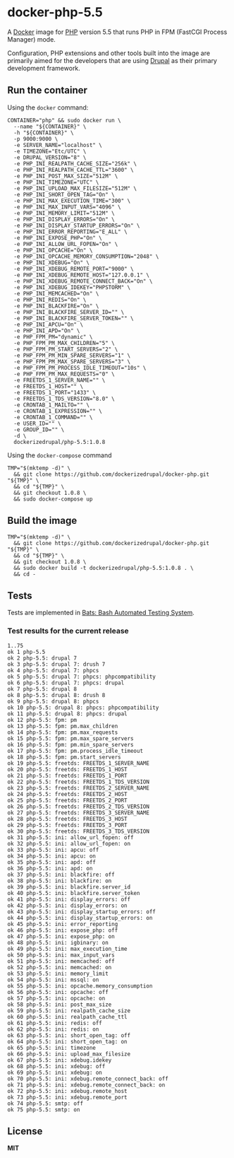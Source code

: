 # docker-php-5.5

A [Docker](https://docker.com/) image for [PHP](http://php.net/) version 5.5 that runs PHP in FPM (FastCGI Process Manager) mode.

Configuration, PHP extensions and other tools built into the image are primarily aimed for the developers that are using [Drupal](https://www.drupal.org/) as their primary development framework.

## Run the container

Using the `docker` command:

    CONTAINER="php" && sudo docker run \
      --name "${CONTAINER}" \
      -h "${CONTAINER}" \
      -p 9000:9000 \
      -e SERVER_NAME="localhost" \
      -e TIMEZONE="Etc/UTC" \
      -e DRUPAL_VERSION="8" \
      -e PHP_INI_REALPATH_CACHE_SIZE="256k" \
      -e PHP_INI_REALPATH_CACHE_TTL="3600" \
      -e PHP_INI_POST_MAX_SIZE="512M" \
      -e PHP_INI_TIMEZONE="UTC" \
      -e PHP_INI_UPLOAD_MAX_FILESIZE="512M" \
      -e PHP_INI_SHORT_OPEN_TAG="On" \
      -e PHP_INI_MAX_EXECUTION_TIME="300" \
      -e PHP_INI_MAX_INPUT_VARS="4096" \
      -e PHP_INI_MEMORY_LIMIT="512M" \
      -e PHP_INI_DISPLAY_ERRORS="On" \
      -e PHP_INI_DISPLAY_STARTUP_ERRORS="On" \
      -e PHP_INI_ERROR_REPORTING="E_ALL" \
      -e PHP_INI_EXPOSE_PHP="On" \
      -e PHP_INI_ALLOW_URL_FOPEN="On" \
      -e PHP_INI_OPCACHE="On" \
      -e PHP_INI_OPCACHE_MEMORY_CONSUMPTION="2048" \
      -e PHP_INI_XDEBUG="On" \
      -e PHP_INI_XDEBUG_REMOTE_PORT="9000" \
      -e PHP_INI_XDEBUG_REMOTE_HOST="127.0.0.1" \
      -e PHP_INI_XDEBUG_REMOTE_CONNECT_BACK="On" \
      -e PHP_INI_XDEBUG_IDEKEY="PHPSTORM" \
      -e PHP_INI_MEMCACHED="On" \
      -e PHP_INI_REDIS="On" \
      -e PHP_INI_BLACKFIRE="On" \
      -e PHP_INI_BLACKFIRE_SERVER_ID="" \
      -e PHP_INI_BLACKFIRE_SERVER_TOKEN="" \
      -e PHP_INI_APCU="On" \
      -e PHP_INI_APD="On" \
      -e PHP_FPM_PM="dynamic" \
      -e PHP_FPM_PM_MAX_CHILDREN="5" \
      -e PHP_FPM_PM_START_SERVERS="2" \
      -e PHP_FPM_PM_MIN_SPARE_SERVERS="1" \
      -e PHP_FPM_PM_MAX_SPARE_SERVERS="3" \
      -e PHP_FPM_PM_PROCESS_IDLE_TIMEOUT="10s" \
      -e PHP_FPM_PM_MAX_REQUESTS="0" \
      -e FREETDS_1_SERVER_NAME="" \
      -e FREETDS_1_HOST="" \
      -e FREETDS_1_PORT="1433" \
      -e FREETDS_1_TDS_VERSION="8.0" \
      -e CRONTAB_1_MAILTO="" \
      -e CRONTAB_1_EXPRESSION="" \
      -e CRONTAB_1_COMMAND="" \
      -e USER_ID="" \
      -e GROUP_ID="" \
      -d \
      dockerizedrupal/php-5.5:1.0.8

Using the `docker-compose` command

    TMP="$(mktemp -d)" \
      && git clone https://github.com/dockerizedrupal/docker-php.git "${TMP}" \
      && cd "${TMP}" \
      && git checkout 1.0.8 \
      && sudo docker-compose up

## Build the image

    TMP="$(mktemp -d)" \
      && git clone https://github.com/dockerizedrupal/docker-php.git "${TMP}" \
      && cd "${TMP}" \
      && git checkout 1.0.8 \
      && sudo docker build -t dockerizedrupal/php-5.5:1.0.8 . \
      && cd -

## Tests

Tests are implemented in [Bats: Bash Automated Testing System](https://github.com/sstephenson/bats).

### Test results for the current release

    1..75
    ok 1 php-5.5
    ok 2 php-5.5: drupal 7
    ok 3 php-5.5: drupal 7: drush 7
    ok 4 php-5.5: drupal 7: phpcs
    ok 5 php-5.5: drupal 7: phpcs: phpcompatibility
    ok 6 php-5.5: drupal 7: phpcs: drupal
    ok 7 php-5.5: drupal 8
    ok 8 php-5.5: drupal 8: drush 8
    ok 9 php-5.5: drupal 8: phpcs
    ok 10 php-5.5: drupal 8: phpcs: phpcompatibility
    ok 11 php-5.5: drupal 8: phpcs: drupal
    ok 12 php-5.5: fpm: pm
    ok 13 php-5.5: fpm: pm.max_children
    ok 14 php-5.5: fpm: pm.max_requests
    ok 15 php-5.5: fpm: pm.max_spare_servers
    ok 16 php-5.5: fpm: pm.min_spare_servers
    ok 17 php-5.5: fpm: pm.process_idle_timeout
    ok 18 php-5.5: fpm: pm.start_servers
    ok 19 php-5.5: freetds: FREETDS_1_SERVER_NAME
    ok 20 php-5.5: freetds: FREETDS_1_HOST
    ok 21 php-5.5: freetds: FREETDS_1_PORT
    ok 22 php-5.5: freetds: FREETDS_1_TDS_VERSION
    ok 23 php-5.5: freetds: FREETDS_2_SERVER_NAME
    ok 24 php-5.5: freetds: FREETDS_2_HOST
    ok 25 php-5.5: freetds: FREETDS_2_PORT
    ok 26 php-5.5: freetds: FREETDS_2_TDS_VERSION
    ok 27 php-5.5: freetds: FREETDS_3_SERVER_NAME
    ok 28 php-5.5: freetds: FREETDS_3_HOST
    ok 29 php-5.5: freetds: FREETDS_3_PORT
    ok 30 php-5.5: freetds: FREETDS_3_TDS_VERSION
    ok 31 php-5.5: ini: allow_url_fopen: off
    ok 32 php-5.5: ini: allow_url_fopen: on
    ok 33 php-5.5: ini: apcu: off
    ok 34 php-5.5: ini: apcu: on
    ok 35 php-5.5: ini: apd: off
    ok 36 php-5.5: ini: apd: on
    ok 37 php-5.5: ini: blackfire: off
    ok 38 php-5.5: ini: blackfire: on
    ok 39 php-5.5: ini: blackfire.server_id
    ok 40 php-5.5: ini: blackfire.server_token
    ok 41 php-5.5: ini: display_errors: off
    ok 42 php-5.5: ini: display_errors: on
    ok 43 php-5.5: ini: display_startup_errors: off
    ok 44 php-5.5: ini: display_startup_errors: on
    ok 45 php-5.5: ini: error_reporting
    ok 46 php-5.5: ini: expose_php: off
    ok 47 php-5.5: ini: expose_php: on
    ok 48 php-5.5: ini: igbinary: on
    ok 49 php-5.5: ini: max_execution_time
    ok 50 php-5.5: ini: max_input_vars
    ok 51 php-5.5: ini: memcached: off
    ok 52 php-5.5: ini: memcached: on
    ok 53 php-5.5: ini: memory_limit
    ok 54 php-5.5: ini: mssql: on
    ok 55 php-5.5: ini: opcache.memory_consumption
    ok 56 php-5.5: ini: opcache: off
    ok 57 php-5.5: ini: opcache: on
    ok 58 php-5.5: ini: post_max_size
    ok 59 php-5.5: ini: realpath_cache_size
    ok 60 php-5.5: ini: realpath_cache_ttl
    ok 61 php-5.5: ini: redis: off
    ok 62 php-5.5: ini: redis: on
    ok 63 php-5.5: ini: short_open_tag: off
    ok 64 php-5.5: ini: short_open_tag: on
    ok 65 php-5.5: ini: timezone
    ok 66 php-5.5: ini: upload_max_filesize
    ok 67 php-5.5: ini: xdebug.idekey
    ok 68 php-5.5: ini: xdebug: off
    ok 69 php-5.5: ini: xdebug: on
    ok 70 php-5.5: ini: xdebug.remote_connect_back: off
    ok 71 php-5.5: ini: xdebug.remote_connect_back: on
    ok 72 php-5.5: ini: xdebug.remote_host
    ok 73 php-5.5: ini: xdebug.remote_port
    ok 74 php-5.5: smtp: off
    ok 75 php-5.5: smtp: on

## License

**MIT**
